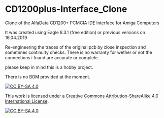 # CD1200plus-Interface_Clone
Clone of the AlfaData CD1200+ PCMCIA IDE Interface for Amiga Computers

It was created using Eagle 8.3.1 (free edition) or previous versions
on 16.04.2019

Re-engineering the traces of the original pcb by close inspection and sometimes continuity checks.
There is no warranty for wether or not the connections i found are accurate or complete.

please keep in mind this is a hobby project.

There is no BOM provided at the moment.


[![CC BY-SA 4.0][cc-by-sa-shield]][cc-by-sa]

This work is licensed under a
[Creative Commons Attribution-ShareAlike 4.0 International License][cc-by-sa].

[![CC BY-SA 4.0][cc-by-sa-image]][cc-by-sa]

[cc-by-sa]: http://creativecommons.org/licenses/by-sa/4.0/
[cc-by-sa-image]: https://licensebuttons.net/l/by-sa/4.0/88x31.png
[cc-by-sa-shield]: https://img.shields.io/badge/License-CC%20BY--SA%204.0-lightgrey.svg
